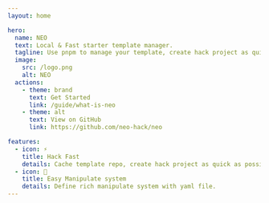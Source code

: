 ```yaml
---
layout: home

hero:
  name: NEO
  text: Local & Fast starter template manager.
  tagline: Use pnpm to manage your template, create hack project as quick as possible.
  image:
    src: /logo.png
    alt: NEO
  actions:
    - theme: brand
      text: Get Started
      link: /guide/what-is-neo
    - theme: alt
      text: View on GitHub
      link: https://github.com/neo-hack/neo

features:
  - icon: ⚡️
    title: Hack Fast
    details: Cache template repo, create hack project as quick as possible.
  - icon: 🤖
    title: Easy Manipulate system
    details: Define rich manipulate system with yaml file.
---
```

